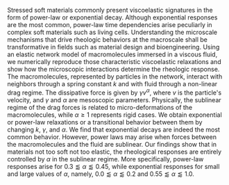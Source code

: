 Stressed soft materials commonly present viscoelastic signatures in the form of power-law or exponential decay. Although exponential responses are the most common, power-law time dependencies arise peculiarly in complex soft materials such as living cells. Understanding the microscale mechanisms that drive rheologic behaviors at the macroscale shall be transformative in fields such as material design and bioengineering. Using an elastic network model of macromolecules
immersed in a viscous fluid, we numerically reproduce those
characteristic viscoelastic relaxations and show how the microscopic
interactions determine the rheologic response. The macromolecules,
represented by particles in the network, interact with
neighbors through a spring constant $k$ and with fluid through a
non-linear drag regime. The dissipative force is given by $\gamma
v^{\alpha}$, where $v$ is the particle's velocity, and $\gamma$ and
$\alpha$ are mesoscopic parameters. Physically, the sublinear regime
of the drag forces is related to micro-deformations of the
macromolecules, while $\alpha\geq 1$ represents rigid cases. We obtain
exponential or power-law relaxations or a transitional behavior between
them by changing $k$, $\gamma$, and $\alpha$. We find that exponential
decays are indeed the most common behavior. However, power laws
may arise when forces between the macromolecules and the fluid are
sublinear. Our findings show that in materials not too soft not too
elastic, the rheological responses are entirely controlled by $\alpha$
in the sublinear regime. More specifically, power-law responses arise
for $0.3\lessapprox \alpha \lessapprox 0.45$, while exponential
responses for small and large values of $\alpha$, namely,
$0.0\lessapprox \alpha \lessapprox 0.2$ and $0.55\lessapprox \alpha
\lessapprox 1.0$.

